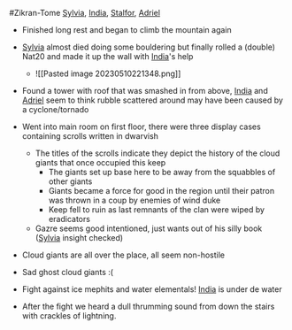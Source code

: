 #Zikran-Tome 
[Sylvia](PCs/Past/Sylvia.md), [India](PCs/Current/India.md), [Stalfor](PCs/Current/Stalfor.md), [Adriel](PCs/Current/Adriel.md)

- Finished long rest and began to climb the mountain again
- [Sylvia](PCs/Past/Sylvia.md) almost died doing some bouldering but finally rolled a (double) Nat20 and made it up the wall with [India](PCs/Current/India.md)'s help
	- ![[Pasted image 20230510221348.png]]

- Found a tower with roof that was smashed in from above, [India](PCs/Current/India.md) and [Adriel](PCs/Current/Adriel.md) seem to think rubble scattered around may have been caused by a cyclone/tornado
- Went into main room on first floor, there were three display cases containing scrolls written in dwarvish
	- The titles of the scrolls indicate they depict the history of the cloud giants that once occupied this keep
		- The giants set up base here to be away from the squabbles of other giants
		- Giants became a force for good in the region until their patron was thrown in a coup by enemies of wind duke
		- Keep fell to ruin as last remnants of the clan were wiped by eradicators
	- Gazre seems good intentioned, just wants out of his silly book ([Sylvia](PCs/Past/Sylvia.md) insight checked)
- Cloud giants are all over the place, all seem non-hostile
- Sad ghost cloud giants :(
- Fight against ice mephits and water elementals! [India](PCs/Current/India.md) is under de water
- After the fight we heard a dull thrumming sound from down the stairs with crackles of lightning.